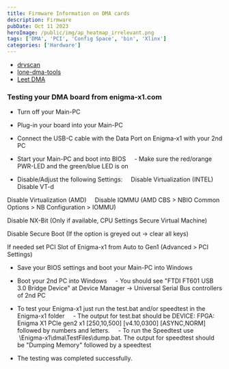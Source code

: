 ```yaml
---
title: Firmware Information on DMA cards
description: Firmware
pubDate: Oct 11 2023
heroImage: /public/img/ap_heatmap_irrelevant.png
tags: ['DMA', 'PCI', 'Config Space', 'bin', 'Xlinx']
categories: ['Hardware']
---
```


- [drvscan](https://github.com/ekknod/drvscan)
- [lone-dma-tools](https://s3.lone-eft.com/public/lone-downloads/lone-dma-tools.zip)
- [Leet DMA](https://enigma-x1.com/applications/core/interface/file/attachment.php?id=111&key=9e4461516b05cd514e78301aeee6ca8b)

### Testing your DMA board from enigma-x1.com

- Turn off your Main-PC
- Plug-in your board into your Main-PC
- Connect the USB-C cable with the Data Port on Enigma-x1 with your 2nd PC
- Start your Main-PC and boot into BIOS
      - Make sure the red/orange PWR-LED and the green/blue LED is on

- Disable/Adjust the following Settings:
      Disable Virtualization (INTEL)
      Disable VT-d

Disable Virtualization (AMD)
    Disable IQMMU (AMD CBS > NBIO Common Options > NB Configuration > IOMMU)

Disable NX-Bit (Only if available, CPU Settings Secure Virtual Machine)

Disable Secure Boot (If the option is greyed out -> clear all keys)

If needed set PCI Slot of Enigma-x1 from Auto to Gen1 (Advanced > PCI Settings)

- Save your BIOS settings and boot your Main-PC into Windows

- Boot your 2nd PC into Windows
      - You should see "FTDI FT601 USB 3.0 Bridge Device" at Device Manager -> Universal Serial Bus controllers of 2nd PC

- To test your Enigma-x1 just run the test.bat and/or speedtest in the Enigma-x1 folder
      - The output for test.bat should be DEVICE: FPGA: Enigma X1 PCIe gen2 x1 [250,10,500] [v4.10,0300] [ASYNC,NORM] followed by numbers and letters.
      - To run the Speedtest use  \Enigma-x1\dma\TestFiles\dump.bat. The output for speedtest should be "Dumping Memory" followed by a speedtest

- The testing was completed successfully.
